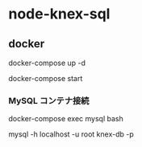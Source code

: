 # node-knex-sql

## docker

docker-compose up -d

docker-compose start

### MySQL コンテナ接続

docker-compose exec mysql bash

mysql -h localhost -u root knex-db -p
